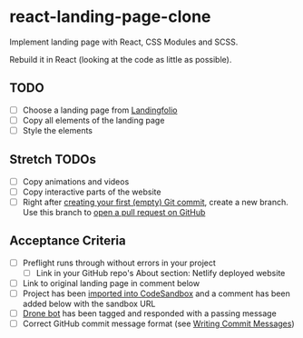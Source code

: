 # react-landing-page-clone

Implement landing page with React, CSS Modules and SCSS.

Rebuild it in React (looking at the code as little as possible).

## TODO

- [ ] Choose a landing page from [Landingfolio](https://www.landingfolio.com/)
- [ ] Copy all elements of the landing page
- [ ] Style the elements

## Stretch TODOs

- [ ] Copy animations and videos
- [ ] Copy interactive parts of the website
- [ ] Right after [creating your first (empty) Git commit](https://learn.upleveled.io/courses/bootcamp-pern/modules/cheatsheet-command-line/#5-create-and-push-an-initial-commit), create a new branch. Use this branch to [open a pull request on GitHub](https://learn.upleveled.io/courses/bootcamp-pern/modules/cheatsheet-git-github/#opening-pull-requests)

## Acceptance Criteria

- [ ] Preflight runs through without errors in your project
  - [ ] Link in your GitHub repo's About section: Netlify deployed website
- [ ] Link to original landing page in comment below
- [ ] Project has been [imported into CodeSandbox](https://learn.upleveled.io/courses/bootcamp-pern/modules/cheatsheet-tasks/#codesandbox) and a comment has been added below with the sandbox URL
- [ ] [Drone bot](https://learn.upleveled.io/courses/bootcamp-pern/modules/cheatsheet-tasks/#upleveled-drone) has been tagged and responded with a passing message
- [ ] Correct GitHub commit message format (see [Writing Commit Messages](https://learn.upleveled.io/courses/bootcamp-pern/modules/cheatsheet-git-github/#writing-commit-messages))
